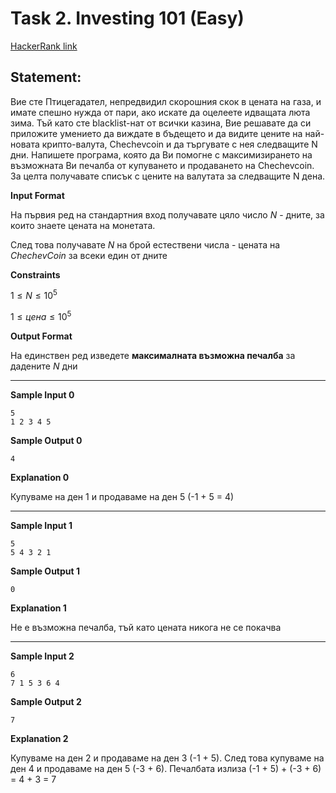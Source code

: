 # Task 2. Investing 101 (Easy)

[HackerRank link](<https://www.hackerrank.com/contests/sda-hw-1-2022/challenges/1-410>)

## Statement:

Вие сте Птицегадател, непредвидил скорошния скок в цената на газа, и имате спешно нужда от пари, ако искате да оцелеете идващата люта зима. Тъй като сте blacklist-нат от всички казина, Вие решавате да си приложите умението да виждате в бъдещето и да видите цените на най-новата крипто-валута, Chechevcoin и да търгувате с нея следващите N дни. Напишете програма, която да Ви помогне с максимизирането на възможната Ви печалба от купуването и продаването на Chechevcoin. За целта получавате списък с цените на валутата за следващите N дена.


**Input Format**

На първия ред на стандартния вход получавате цяло число $N$ - дните, за които знаете ценатa на монетата.

След това получавате $N$ на брой естествени числа - цената на $ChechevCoin$ за всеки един от дните

**Constraints**

$1 \le N \le 10^5$

$1 \le цена \le 10^5$

**Output Format**

На единствен ред изведете **максималната възможна печалба** за дадените $N$ дни

---

**Sample Input 0**

```
5
1 2 3 4 5
```

**Sample Output 0**

```
4
```

**Explanation 0**

Купуваме на ден 1 и продаваме на ден 5 (-1 + 5 = 4)

---

**Sample Input 1**

```
5
5 4 3 2 1
```

**Sample Output 1**

```
0
```

**Explanation 1**

Не е възможна печалба, тъй като цената никога не се покачва

---

**Sample Input 2**

```
6
7 1 5 3 6 4
```

**Sample Output 2**

```
7
```

**Explanation 2**

Купуваме на ден 2 и продаваме на ден 3 (-1 + 5). След това купуваме на ден 4 и продаваме на ден 5 (-3 + 6). Печалбата излиза (-1 + 5) + (-3 + 6) = 4 + 3 = 7